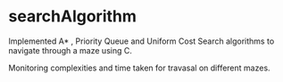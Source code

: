 # searchAlgorithm

Implemented A* , Priority Queue and Uniform Cost Search algorithms to navigate through a maze using C.

Monitoring complexities and time taken for travasal on different mazes.
